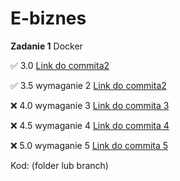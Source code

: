 # E-biznes

**Zadanie 1** Docker

:white_check_mark: 3.0 [Link do commita2 ](https://github.com/KubaPlesniak/E-biznes/commit/9e3099f96bc251e53bc2023ba65e542ac3ff3fdf)

:white_check_mark: 3.5 wymaganie 2 [Link do commita2 ](https://github.com/KubaPlesniak/E-biznes/commit/1c1aabda4e6cd0809788012c43fd0ffc45a38fa2)

:x: 4.0 wymaganie 3 [Link do commita 3]()

:x: 4.5 wymaganie 4 [Link do commita 4]()

:x: 5.0 wymaganie 5 [Link do commita 5]()


Kod: (folder lub branch)
